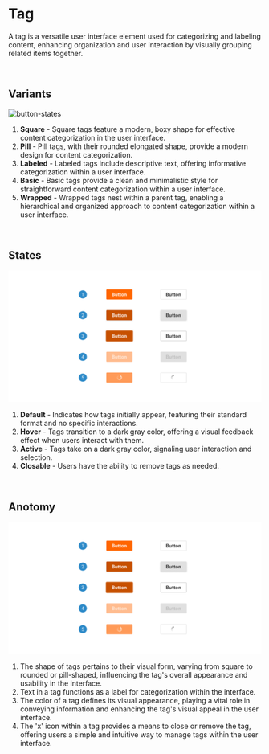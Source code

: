 # Tag

A tag is a versatile user interface element used for categorizing and labeling content, enhancing organization and user interaction by visually grouping related items together.

</br>

## Variants

<img src="../../assets/images/components/tag-varisnts.jpg" alt="button-states" width="752"/>

1. <b>Square</b> - Square tags feature a modern, boxy shape for effective content categorization in the user interface.
2. <b>Pill</b> - Pill tags, with their rounded elongated shape, provide a modern design for content categorization.
3. <b>Labeled</b> - Labeled tags include descriptive text, offering informative categorization within a user interface.
4. <b>Basic</b> - Basic tags provide a clean and minimalistic style for straightforward content categorization within a user interface.
5. <b>Wrapped</b> - Wrapped tags nest within a parent tag, enabling a hierarchical and organized approach to content categorization within a user interface.

</br>


## States

<img src="../../assets/images/components/button-states.jpg" alt="button-states" width="752"/>

1. <b>Default</b> - Indicates how tags initially appear, featuring their standard format and no specific interactions.
2. <b>Hover</b> - Tags transition to a dark gray color, offering a visual feedback effect when users interact with them.
3. <b>Active</b> - Tags take on a dark gray color, signaling user interaction and selection.
4. <b>Closable</b> - Users have the ability to remove tags as needed.

</br>

## Anotomy

<img src="../../assets/images/components/button-states.jpg" alt="button-states" width="752"/>

1. The shape of tags pertains to their visual form, varying from square to rounded or pill-shaped, influencing the tag's overall appearance and usability in the interface.
2. Text in a tag functions as a label for categorization within the interface.
3. The color of a tag defines its visual appearance, playing a vital role in conveying information and enhancing the tag's visual appeal in the user interface.
4. The 'x' icon within a tag provides a means to close or remove the tag, offering users a simple and intuitive way to manage tags within the user interface.
